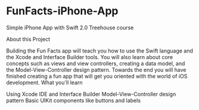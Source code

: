 # FunFacts-iPhone-App
Simple iPhone App with Swift 2.0 Treehouse course

About this Project

Building the Fun Facts app will teach you how to use the Swift language and the Xcode and Interface Builder tools. You will also learn about core concepts such as views and view controllers, creating a data model, and the Model-View-Controller design pattern. Towards the end you will have finished creating a fun app that will get you oriented with the world of iOS development.
What you'll learn

Using Xcode IDE and Interface Builder
Model-View-Controller design pattern
Basic UIKit components like buttons and labels

